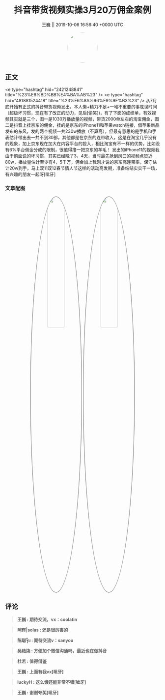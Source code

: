 <h1 align="center">抖音带货视频实操3月20万佣金案例</h1>




<p align="center">
    <a>王巍 || 2019-10-06 16:56:40 &#43;0000 UTC</a>
</p>

<div align="center">
    <img src="https://images.zsxq.com/FmbWwhQ7QtrPr5CQ6IiXWQ0cx9SF?e=1590940799&amp;token=kIxbL07-8jAj8w1n4s9zv64FuZZNEATmlU_Vm6zD:3QchCW90WEjVipfvS78xnQOQDRE=" width="100" height="100" style="border:1px solid;border-radius:50%; color:#ffffff"/>
</div>




## 正文

<div>
&lt;e type=&#34;hashtag&#34; hid=&#34;2421248841&#34; title=&#34;%23%E8%BD%BB%E4%BA%AB%23&#34; /&gt; &lt;e type=&#34;hashtag&#34; hid=&#34;481881524418&#34; title=&#34;%23%E6%8A%96%E9%9F%B3%23&#34; /&gt; 
从7月底开始有正式的抖音带货视频发出，本人懒&#43;精力不足&#43;一堆不重要的事耽误时间（超级坏习惯，现在有了改正的动力，见后[偷笑])，有了下面的成绩单，有效视频其实就是三个，图一是1030万播放量的视频，带货2000单左右的淘宝佣金，图二是抖音上挂京东的佣金，挂的是京东的iPhone11和苹果watch链接，借苹果新品发布的东风，发的两个视频一共230w播放（不算高），但最有意思的是手机和手表估计带出去一共不到30部，其他都是在京东的连带收入，这是在淘宝几乎没有的现象，加上京东现在加大在内容平台的投入，相比淘宝有不一样的优势，比如没有6%平台佣金分成的限制，很值得撸一把京东的羊毛！
发出的iPhone11的视频我由于前面说的坏习惯，其实已经晚了3，4天，当时最先抢到风口的视频点赞近80w，播放量估计至少有4，5千万，佣金加上我刚才说的京东高连带率，保守估计20w到手，马上双11双12春节情人节这样的活动高发期，准备结结实实干一场，有兴趣的朋友一起呀[呲牙]
</div>

### 文章配图

<div class="image" align="center">

<img src="https://images.zsxq.com/Fr8YNk6yuKoMVVmeucSunxp9YtxG?imageMogr2/auto-orient/thumbnail/800x/format/jpg/blur/1x0/quality/75&amp;e=1590940799&amp;token=kIxbL07-8jAj8w1n4s9zv64FuZZNEATmlU_Vm6zD:bmEGyB_hiR5goKnMHVgXEgUmOD4=" width="33%" height="33%" style="border:1px solid;border-radius:50%; color:#3c3f41"/>

<img src="https://images.zsxq.com/Fo3lwdO9rAgQkcmuzu2ZvWefX5qO?imageMogr2/auto-orient/thumbnail/800x/format/jpg/blur/1x0/quality/75&amp;e=1590940799&amp;token=kIxbL07-8jAj8w1n4s9zv64FuZZNEATmlU_Vm6zD:RXXJXVH7hA7Mpga0yXz1VAQXOxI=" width="33%" height="33%" style="border:1px solid;border-radius:50%; color:#3c3f41"/>

</div>


## 评论

<div align="left">
<div>

<blockquote >
<span> <strong>王巍 : 期待交流，vx：coolatin </strong></span>
</blockquote>

<blockquote >
<span> <strong>阿辉|solas : 还是很厉害的 </strong></span>
</blockquote>

<blockquote >
<span> <strong>陈聪จุ๊บ : 期待交流v：sanyou </strong></span>
</blockquote>

<blockquote >
<span> <strong>吴陆柒 : 方便加个微信沟通吗，最近也在做抖音 </strong></span>
</blockquote>

<blockquote >
<span> <strong>杜若 : 值得借鉴 </strong></span>
</blockquote>

<blockquote >
<span> <strong>王巍 : 上面有我vx[呲牙] </strong></span>
</blockquote>

<blockquote >
<span> <strong>luckyH : 这么懒还能非常不错[呲牙] </strong></span>
</blockquote>

<blockquote >
<span> <strong>王巍 : 谢谢夸奖[呲牙] </strong></span>
</blockquote>

</div>
</div>